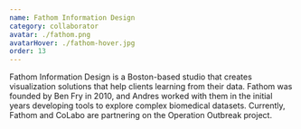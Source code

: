 ```yaml
---
name: Fathom Information Design
category: collaborator
avatar: ./fathom.png
avatarHover: ./fathom-hover.jpg
order: 13
---
```


Fathom Information Design is a Boston-based studio that creates visualization solutions that help clients learning from their data. Fathom was founded by Ben Fry in 2010, and Andres worked with them in the initial years developing tools to explore complex biomedical datasets. Currently, Fathom and CoLabo are partnering on the Operation Outbreak project.
